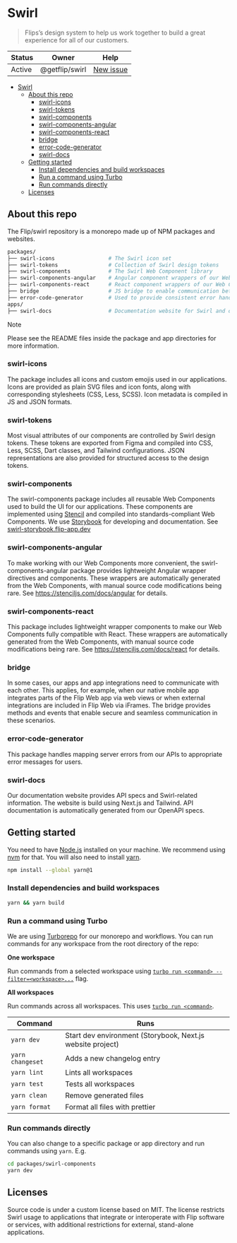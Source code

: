 # Swirl

> Flips’s design system to help us work together to build a great experience for
> all of our customers.

| Status | Owner          | Help                                                                                             |
| ------ | -------------- | ------------------------------------------------------------------------------------------------ |
| Active | @getflip/swirl | [New issue](https://github.com/getflip/swirl/issues/new?assignees=&labels=bug&template=ISSUE.md) |

- [Swirl](#swirl)
  - [About this repo](#about-this-repo)
    - [swirl-icons](#swirl-icons)
    - [swirl-tokens](#swirl-tokens)
    - [swirl-components](#swirl-components)
    - [swirl-components-angular](#swirl-components-angular)
    - [swirl-components-react](#swirl-components-react)
    - [bridge](#bridge)
    - [error-code-generator](#error-code-generator)
    - [swirl-docs](#swirl-docs)
  - [Getting started](#getting-started)
    - [Install dependencies and build workspaces](#install-dependencies-and-build-workspaces)
    - [Run a command using Turbo](#run-a-command-using-turbo)
    - [Run commands directly](#run-commands-directly)
  - [Licenses](#licenses)

## About this repo

The Flip/swirl repository is a monorepo made up of NPM packages and websites.

```sh
packages/
├── swirl-icons                 # The Swirl icon set
├── swirl-tokens                # Collection of Swirl design tokens
├── swirl-components            # The Swirl Web Component library
├── swirl-components-angular    # Angular component wrappers of our Web Components
├── swirl-components-react      # React component wrappers of our Web Components
├── bridge                      # JS bridge to enable communication between our Web and native apps
├── error-code-generator        # Used to provide consistent error handling across our apps
apps/
├── swirl-docs                  # Documentation website for Swirl and our public APIs (getflip.dev)
```

> [!NOTE]
> Please see the README files inside the package and app directories for more information.

### swirl-icons

The package includes all icons and custom emojis used in our applications. Icons
are provided as plain SVG files and icon fonts, along with corresponding
stylesheets (CSS, Less, SCSS). Icon metadata is compiled in JS and JSON formats.

### swirl-tokens

Most visual attributes of our components are controlled by Swirl design tokens.
These tokens are exported from Figma and compiled into CSS, Less, SCSS, Dart
classes, and Tailwind configurations. JSON representations are also provided for
structured access to the design tokens.

### swirl-components

The swirl-components package includes all reusable Web Components used to build
the UI for our applications. These components are implemented using
[Stencil](https://stenciljs.com/) and compiled into standards-compliant Web
Components. We use [Storybook](https://storybook.js.org/) for developing and
documentation. See [swirl-storybook.flip-app.dev](https://swirl-storybook.flip-app.dev/)

### swirl-components-angular

To make working with our Web Components more convenient, the
swirl-components-angular package provides lightweight Angular wrapper directives
and components. These wrappers are automatically generated from the Web
Components, with manual source code modifications being rare. See
https://stenciljs.com/docs/angular for details.

### swirl-components-react

This package includes lightweight wrapper components to make our Web Components
fully compatible with React. These wrappers are automatically generated from the
Web Components, with manual source code modifications being rare. See
https://stenciljs.com/docs/react for details.

### bridge

In some cases, our apps and app integrations need to communicate with each
other. This applies, for example, when our native mobile app integrates parts of
the Flip Web app via web views or when external integrations are included in
Flip Web via iFrames. The bridge provides methods and events that enable secure
and seamless communication in these scenarios.

### error-code-generator

This package handles mapping server errors from our APIs to appropriate error
messages for users.

### swirl-docs

Our documentation website provides API specs and Swirl-related information. The
website is build using Next.js and Tailwind. API documentation is automatically
generated from our OpenAPI specs.

## Getting started

You need to have [Node.js](https://nodejs.org/en) installed on your machine. We
recommend using [nvm](https://github.com/nvm-sh/nvm) for that. You will also
need to install [yarn](https://classic.yarnpkg.com/en/).

```sh
npm install --global yarn@1
```

### Install dependencies and build workspaces

```sh
yarn && yarn build
```

### Run a command using Turbo

We are using [Turborepo](https://turbo.build/repo/docs) for our monorepo and
workflows. You can run commands for any workspace from the root directory of the
repo:

**One workspace**

Run commands from a selected workspace using
[`turbo run <command> --filter=<workspace>...`](https://turborepo.org/docs/core-concepts/filtering)
flag.

**All workspaces**

Run commands across all workspaces. This uses
[`turbo run <command>`](https://turborepo.org/docs/reference/command-line-reference#turbo-run-task).

| Command          | Runs                              |
| ---------------- | --------------------------------- |
| `yarn dev`       | Start dev environment (Storybook, Next.js website project) |
| `yarn changeset` | Adds a new changelog entry        |
| `yarn lint`      | Lints all workspaces              |
| `yarn test`      | Tests all workspaces              |
| `yarn clean`     | Remove generated files            |
| `yarn format`    | Format all files with prettier    |

### Run commands directly

You can also change to a specific package or app directory and run commands
using `yarn`. E.g.

```sh
cd packages/swirl-components
yarn dev
```

## Licenses

Source code is under a custom license based on MIT. The license restricts Swirl
usage to applications that integrate or interoperate with Flip software or
services, with additional restrictions for external, stand-alone applications.
